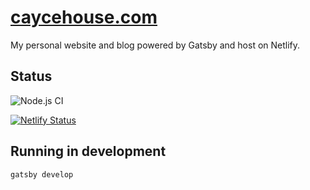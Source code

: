 # [caycehouse.com](https://caycehouse.com)

My personal website and blog powered by Gatsby and host on Netlify.

## Status

![Node.js CI](https://github.com/caycehouse/caycehouse.com/workflows/Node.js%20CI/badge.svg)

[![Netlify Status](https://api.netlify.com/api/v1/badges/b66e1a1c-98e1-401a-afe6-cc69a4c86a55/deploy-status)](https://app.netlify.com/sites/trusting-montalcini-903b12/deploys)

## Running in development

`gatsby develop`
